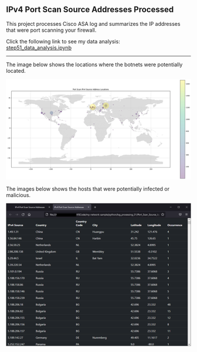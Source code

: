 ## IPv4 Port Scan Source Addresses Processed    
                                            
This project processes Cisco ASA log and summarizes the IP addresses that were port scanning your firewall.    
                                                 
Click the following link to see my data analysis:    
[step51_data_analysis.ipynb](https://github.com/aydevmo/my-network-sample/blob/main/python/log_processing_01/step51_data_analysis.ipynb)    
    
    
    
---
The image below shows the locations where the botnets were potentially located.    
    
![image](https://github.com/aydevmo/my-network-sample/raw/main/python/log_processing_01/images/step51_world_map_small.png)    
      
The images below shows the hosts that were potentially infected or malicious.     
                                                 
![image](https://github.com/aydevmo/my-network-sample/raw/main/python/log_processing_01/images/step03_get_summary.png)
